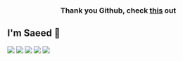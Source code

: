 <h3 align="center">Thank you Github, check <a href="https://github.blog/2021-01-05-advancing-developer-freedom-github-is-fully-available-in-iran/">this</a> out</h3>
 <h2>I'm Saeed 👋</h2>

![](https://github-profile-summary-cards.vercel.app/api/cards/profile-details?username=hasanisaeed&theme=github)
![](https://github-profile-summary-cards.vercel.app/api/cards/repos-per-language?username=hasanisaeed&theme=github)
![](https://github-profile-summary-cards.vercel.app/api/cards/most-commit-language?username=hasanisaeed&theme=github)
![](https://github-profile-summary-cards.vercel.app/api/cards/stats?username=hasanisaeed&theme=github)
![](https://github-profile-summary-cards.vercel.app/api/cards/productive-time?username=hasanisaeed&theme=github)






